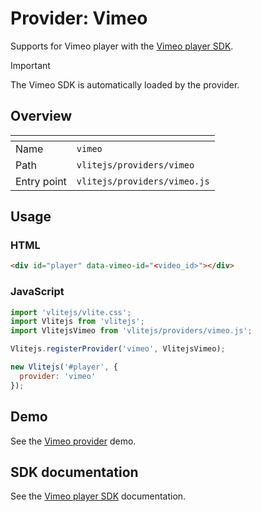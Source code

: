 # Provider: Vimeo

Supports for Vimeo player with the [Vimeo player SDK](https://developer.vimeo.com/player/sdk/basics).

> [!IMPORTANT]
> The Vimeo SDK is automatically loaded by the provider.

## Overview

| <!-- -->    | <!-- -->                     |
| ----------- | ---------------------------- |
| Name        | `vimeo`                      |
| Path        | `vlitejs/providers/vimeo`    |
| Entry point | `vlitejs/providers/vimeo.js` |

## Usage

### HTML

```html
<div id="player" data-vimeo-id="<video_id>"></div>
```

### JavaScript

```js
import 'vlitejs/vlite.css';
import Vlitejs from 'vlitejs';
import VlitejsVimeo from 'vlitejs/providers/vimeo.js';

Vlitejs.registerProvider('vimeo', VlitejsVimeo);

new Vlitejs('#player', {
  provider: 'vimeo'
});
```

## Demo

See the [Vimeo provider](https://glitch.com/edit/#!/vlitejs-vimeo-video?previewSize=50&attributionHidden=false&sidebarCollapsed=false&path=index.html&previewFirst=false) demo.

## SDK documentation

See the [Vimeo player SDK](https://developer.vimeo.com/player/sdk/basics) documentation.
